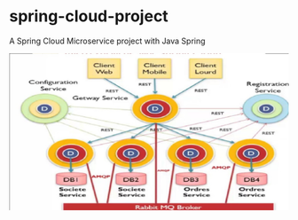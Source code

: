 # spring-cloud-project
A Spring Cloud Microservice project with Java Spring

![readme.jpg](readme.jpg)